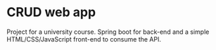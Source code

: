 # CRUD web app
Project for a university course.
Spring boot for back-end and a simple HTML/CSS/JavaScript front-end to consume the API.
